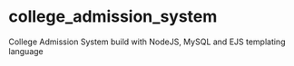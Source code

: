 # college_admission_system
College Admission System build with NodeJS, MySQL and EJS templating language
